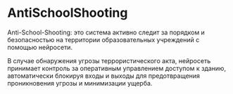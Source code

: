 # AntiSchoolShooting

Anti-School-Shooting: это система активно следит за порядком и безопасностью на территории образовательных учреждений с помощью нейросети.

В случае обнаружения угрозы террористического акта, нейросеть принимает контроль за оперативным управлением доступом к зданию, автоматически блокируя входы и выходы для предотвращения проникновения угрозы и минимизации ущерба.
